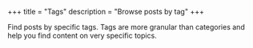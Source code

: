 +++
title = "Tags"
description = "Browse posts by tag"
+++

Find posts by specific tags. Tags are more granular than categories and help you find content on very specific topics.
